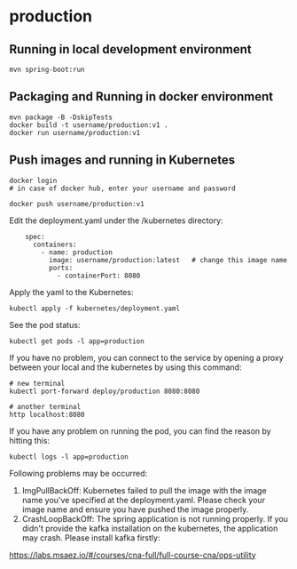 # production

## Running in local development environment

```
mvn spring-boot:run
```

## Packaging and Running in docker environment

```
mvn package -B -DskipTests
docker build -t username/production:v1 .
docker run username/production:v1
```

## Push images and running in Kubernetes

```
docker login 
# in case of docker hub, enter your username and password

docker push username/production:v1
```

Edit the deployment.yaml under the /kubernetes directory:
```
    spec:
      containers:
        - name: production
          image: username/production:latest   # change this image name
          ports:
            - containerPort: 8080

```

Apply the yaml to the Kubernetes:
```
kubectl apply -f kubernetes/deployment.yaml
```

See the pod status:
```
kubectl get pods -l app=production
```

If you have no problem, you can connect to the service by opening a proxy between your local and the kubernetes by using this command:
```
# new terminal
kubectl port-forward deploy/production 8080:8080

# another terminal
http localhost:8080
```

If you have any problem on running the pod, you can find the reason by hitting this:
```
kubectl logs -l app=production
```

Following problems may be occurred:

1. ImgPullBackOff:  Kubernetes failed to pull the image with the image name you've specified at the deployment.yaml. Please check your image name and ensure you have pushed the image properly.
1. CrashLoopBackOff: The spring application is not running properly. If you didn't provide the kafka installation on the kubernetes, the application may crash. Please install kafka firstly:

https://labs.msaez.io/#/courses/cna-full/full-course-cna/ops-utility

